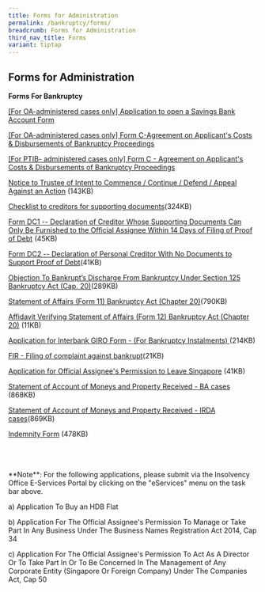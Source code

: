 ```yaml
---
title: Forms for Administration
permalink: /bankruptcy/forms/
breadcrumb: Forms for Administration
third_nav_title: Forms
variant: tiptap
---
```

<h2>Forms for Administration</h2>
<p><strong>Forms For Bankruptcy</strong>
</p>
<p><a href="https://go.gov.sg/savingsbankapplicationform" rel="noopener noreferrer nofollow" target="_blank">[For OA-administered cases only] Application to open a Savings Bank Account Form</a>
</p>
<p><a href="https://go.gov.sg/formc-applicant-costs-disbursements" rel="noopener nofollow" target="_blank">[For OA-administered cases only] Form C-Agreement on Applicant's Costs &amp; Disbursements of Bankruptcy Proceedings</a>
</p>
<p></p>
<p><a href="/files/Forms/FormC_CAA25Jul17.pdf" rel="noopener nofollow" target="_blank">[For PTIB- administered cases only] Form C - Agreement on Applicant's Costs &amp; Disbursements of Bankruptcy Proceedings</a>
</p>
<p><a href="/files/Forms/NOTICETOTRUSTEEOFINTENTIONFORCOURTACTION.pdf" rel="noopener noreferrer nofollow" target="_blank">Notice to Trustee of Intent to Commence / Continue / Defend / Appeal Against an Action</a> (143KB)</p>
<p><a href="/files/ChecklisttoCreditorsforSupportingDocuments_revisedversion20062018.pdf" rel="noopener noreferrer nofollow" target="_blank">Checklist to creditors for supporting documents</a>(324KB)</p>
<p><a href="/files/FormDC1DRS.pdf" rel="noopener noreferrer nofollow" target="_blank">Form DC1 -- Declaration of Creditor Whose Supporting Documents Can Only Be Furnished to the Official Assignee Within 14 Days of Filing of Proof of Debt</a> (45KB)</p>
<p><a href="/files/FormDC2DRS.pdf" rel="noopener noreferrer nofollow" target="_blank">Form DC2 -- Declaration of Personal Creditor With No Documents to Support Proof of Debt</a>(41KB)</p>
<p><a href="/files/S125objectiontodischarge.pdf" rel="noopener noreferrer nofollow" target="_blank">Objection To Bankrupt’s Discharge From Bankruptcy Under Section 125 Bankruptcy Act (Cap. 20)</a>(289KB)
<br>
</p>
<p><a href="/files/Form11-StatementofAffairs.pdf" rel="noopener noreferrer nofollow" target="_blank">Statement of Affairs (Form 11) Bankruptcy Act (Chapter 20)</a>(790KB)
<br>
</p>
<p><a href="/files/Form12AffidavitVerifyingStatementofAffairs.pdf" rel="noopener noreferrer nofollow" target="_blank">Affidavit Verifying Statement of Affairs (Form 12) Bankruptcy Act (Chapter 20)</a> (11KB)</p>
<p><a href="/files/directdebitapplicationformapr2018(27092023).pdf" rel="noopener noreferrer nofollow" target="_blank">Application for Interbank GIRO Form - (For Bankruptcy Instalments) </a>(214KB)</p>
<p><a href="/files/(27092023)firstinformationreport.pdf" rel="noopener noreferrer nofollow" target="_blank">FIR - Filing of complaint against bankrupt</a>(21KB)</p>
<p><a href="/files/ApplicationforOfficialAssigneePermissiontoLeaveSingapore.pdf" rel="noopener noreferrer nofollow" target="_blank">Application for Official Assignee's Permission to Leave Singapore</a> (41KB)</p>
<p><a href="/files/smp-ba(7sep21)(27092023).pdf" rel="noopener noreferrer nofollow" target="_blank">Statement of Account of Moneys and Property Received - BA cases</a> (868KB)</p>
<p><a href="/files/smp-irda(7sep21)(27092023).pdf" rel="noopener noreferrer nofollow" target="_blank">Statement of Account of Moneys and Property Received - IRDA cases</a>(869KB)</p>
<p><a href="/files/indemnityform(amended27sept2023).pdf" rel="noopener noreferrer nofollow" target="_blank">Indemnity Form</a> (478KB)
<br>
</p>
<p>
<br>
<br>
<br>**Note**: For the following applications, please submit via the Insolvency
Office E-Services Portal by clicking on the "eServices" menu on the task
bar above.</p>
<p>a) Application To Buy an HDB Flat</p>
<p>b) Application For The Official Assignee's Permission To Manage or Take
Part In Any Business Under The Business Names Registration Act 2014, Cap
34</p>
<p>c) Application For The Official Assignee's Permission To Act As A Director
Or To Take Part In Or To Be Concerned In The Management of Any Corporate
Entity (Singapore Or Foreign Company) Under The Companies Act, Cap 50</p>